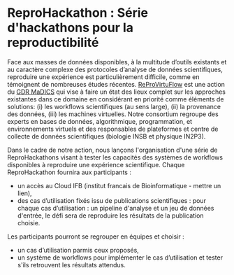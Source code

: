 # ReproHackathon : Série d'hackathons pour la reproductibilité

Face aux masses de données disponibles, à la multitude d’outils existants et au caractère complexe des protocoles d’analyse de données scientifiques, reproduire une expérience est particulièrement difficile, comme en témoignent de nombreuses études récentes. [ReProVirtuFlow](https://www.madics.fr/actions/actions-en-cours/reprovirtuflow) est une action du [GDR MaDICS](https://www.madics.fr) qui vise à faire un état des lieux complet sur les approches existantes dans ce domaine en considérant en priorité comme éléments de solutions: (i) les workflows scientifiques (au sens large), (ii) la provenance des données, (iii) les machines virtuelles. Notre consortium regroupe des experts en bases de données, algorithmique, programmation, et environnements virtuels et des responsables de plateformes et centre de collecte de données scientifiques (biologie INSB et physique IN2P3).

Dans le cadre de notre action, nous lançons l'organisation d'une série de ReproHackathons visant à tester les capacités des systèmes de workflows disponibles à reproduire une expérience scientifique. 
Chaque ReproHackathon fournira aux participants : 
* un accès au Cloud IFB (institut francais de Bioinformatique - mettre un lien),
* des cas d’utilisation fixés issu de publications scientifiques : pour chaque cas d’utilisation : un pipeline d'analyse et un jeu de données d'entrée, le défi sera de reproduire les résultats de la publication choisie.

Les participants pourront se regrouper en équipes et choisir :
* un cas d’utilisation parmis ceux proposés,
* un système de workflows pour implémenter le cas d’utilisation et tester s'ils retrouvent les résultats attendus.  
